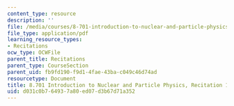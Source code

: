 ```yaml
---
content_type: resource
description: ''
file: /media/courses/8-701-introduction-to-nuclear-and-particle-physics-fall-2020/d031c0b764937a80ed07d3b67d71a352_MIT8_701f20_rec14.pdf
file_type: application/pdf
learning_resource_types:
- Recitations
ocw_type: OCWFile
parent_title: Recitations
parent_type: CourseSection
parent_uid: fb9fd190-f9d1-4fae-43ba-c049c46d74ad
resourcetype: Document
title: 8.701 Introduction to Nuclear and Particle Physics, Recitation 14
uid: d031c0b7-6493-7a80-ed07-d3b67d71a352
---
```

